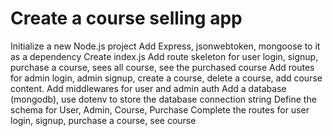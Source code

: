 # Create a course selling app


Initialize a new Node.js project
Add Express, jsonwebtoken, mongoose to it as a dependency
Create index.js
Add route skeleton for user login, signup, purchase a course, sees all course, see the purchased course
Add routes for admin login, admin signup, create a course, delete a course, add course content.
Add middlewares for user and admin auth
Add a database (mongodb), use dotenv to store the database connection string
Define the schema for User, Admin, Course, Purchase
Complete the routes for user login, signup, purchase a course, see course